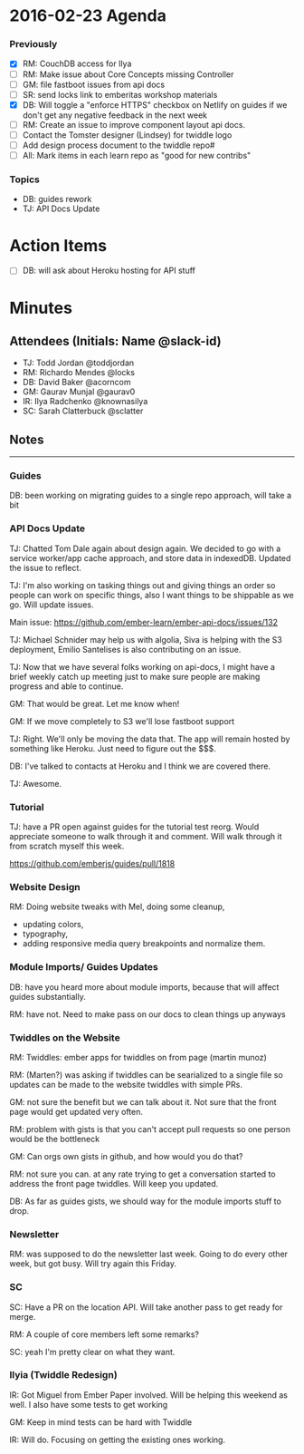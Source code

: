 # 2016-02-23 Agenda

### Previously

- [x] RM: CouchDB access for Ilya
- [ ] RM: Make issue about Core Concepts missing Controller
- [ ] GM: file fastboot issues from api docs
- [ ] SR: send locks link to emberitas workshop materials
- [x] DB: Will toggle a "enforce HTTPS" checkbox on Netlify on guides if we don't get any negative feedback in the next week
- [ ] RM: Create an issue to improve component layout api docs.
- [ ] Contact the Tomster designer (Lindsey) for twiddle logo
- [ ] Add design process document to the twiddle repo#
- [ ] All: Mark items in each learn repo as "good for new contribs"

### Topics

- DB: guides rework
- TJ: API Docs Update

# Action Items

- [ ] DB: will ask about Heroku hosting for API stuff

# Minutes

## Attendees (Initials: Name @slack-id)

- TJ: Todd Jordan @toddjordan
- RM: Richardo Mendes @locks
- DB: David Baker @acorncom
- GM: Gaurav Munjal @gaurav0
- IR: Ilya Radchenko @knownasilya
- SC: Sarah Clatterbuck @sclatter

## Notes

---

### Guides

DB: been working on migrating guides to a single repo approach, will take a bit

### API Docs Update

TJ: Chatted Tom Dale again about design again.  We decided to go with a service worker/app cache approach, and store data in indexedDB.  Updated the issue to reflect.

TJ: I'm also working on tasking things out and giving things an order so people can work on specific things, also I want things to be shippable as we go.  Will update issues.

Main issue: https://github.com/ember-learn/ember-api-docs/issues/132

TJ: Michael Schnider may help us with algolia, Siva is helping with the S3 deployment, Emilio Santelises is also contributing on an issue.

TJ: Now that we have several folks working on api-docs, I might have a brief weekly catch up meeting just to make sure people are making progress and able to continue.

GM:  That would be great.  Let me know when!

GM: If we move completely to S3 we'll lose fastboot support

TJ: Right.  We'll only be moving the data that.  The app will remain hosted by something like Heroku.  Just need to figure out the $$$.

DB: I've talked to contacts at Heroku and I think we are covered there.

TJ: Awesome.

### Tutorial

TJ: have a PR open against guides for the tutorial test reorg.  Would appreciate someone to walk through it and comment.  Will walk through it from scratch myself this week.

https://github.com/emberjs/guides/pull/1818

### Website Design

RM: Doing website tweaks with Mel, doing some cleanup,

- updating colors,
- typography,
- adding responsive media query breakpoints and normalize them.

### Module Imports/ Guides Updates

DB: have you heard more about module imports, because that will affect guides substantially.

RM: have not.  Need to make pass on our docs to clean things up anyways

### Twiddles on the Website

RM: Twiddles: ember apps for twiddles on from page (martin munoz)

RM: (Marten?) was asking if twiddles can be searialized to a single file so updates can be made to the website twiddles with simple PRs.

GM: not sure the benefit but we can talk about it.  Not sure that the front page would get updated very often.

RM: problem with gists is that you can't accept pull requests so one person would be the bottleneck

GM: Can orgs own gists in github, and how would you do that?

RM: not sure you can.  at any rate trying to get a conversation started to address the front page twiddles.  Will keep you updated.

DB: As far as guides gists, we should way for the module imports stuff to drop.

### Newsletter

RM: was supposed to do the newsletter last week.  Going to do every other week, but got busy.  Will try again this Friday.

### SC

SC: Have a PR on the location API. Will take another pass to get ready for merge.

RM: A couple of core members left some remarks?

SC: yeah I'm pretty clear on what they want.

### Ilyia (Twiddle Redesign)

IR: Got Miguel from Ember Paper involved.  Will be helping this weekend as well.  I also have some tests to get working

GM: Keep in mind tests can be hard with Twiddle

IR: Will do.  Focusing on getting the existing ones working.
